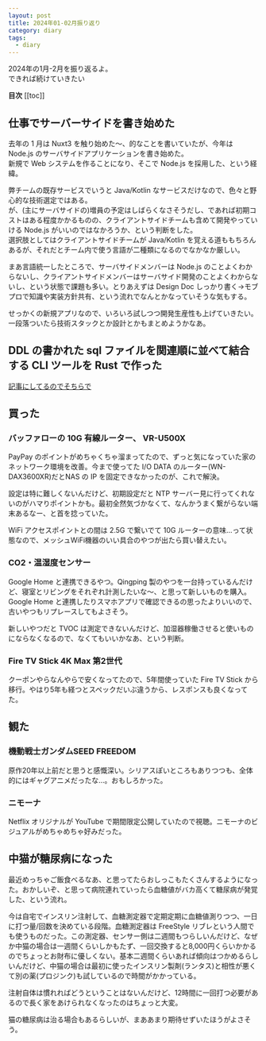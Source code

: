 ```yaml
---
layout: post
title: 2024年01-02月振り返り
category: diary
tags:
  - diary
---
```


2024年の1月-2月を振り返るよ。  
できれば続けていきたい

**目次**
[[toc]]

## 仕事でサーバーサイドを書き始めた

去年の 1 月は Nuxt3 を触り始めた〜、的なことを書いていたが、今年は Node.js のサーバサイドアプリケーションを書き始めた。  
新規で Web システムを作ることになり、そこで Node.js を採用した、という経緯。

弊チームの既存サービスでいうと Java/Kotlin なサービスだけなので、色々と野心的な技術選定ではある。  
が、(主にサーバサイドの)増員の予定はしばらくなさそうだし、であれば初期コストはある程度かかるものの、クライアントサイドチームも含めて開発やっていける Node.js がいいのではなかろうか、という判断をした。  
選択肢としてはクライアントサイドチームが Java/Kotlin を覚える道ももちろんあるが、それだとチーム内で使う言語が二種類になるのでなかなか厳しい。

まあ言語統一したところで、サーバサイドメンバーは Node.js のことよくわからないし、クライアントサイドメンバーはサーバサイド開発のことよくわからないし、という状態で課題も多い。とりあえずは Design Doc しっかり書く→モブプロで知識や実装方針共有、という流れでなんとかなっていそうな気もする。

せっかくの新規アプリなので、いろいろ試しつつ開発生産性も上げていきたい。一段落ついたら技術スタックとか設計とかもまとめようかなあ。

## DDL の書かれた sql ファイルを関連順に並べて結合する CLI ツールを Rust で作った

[記事にしてるのでそちらで](/2024/02/24/sqlstitch/)

## 買った

### バッファローの 10G 有線ルーター、 VR-U500X

<VPAmazonGoods
  :detail='{"title":"Buffalo VR-U500Xシリーズ VR-U500X ブラック","maker":"buffalo","asin":"B0CJY9FF5P","imageUrl":"https://m.media-amazon.com/images/I/41kjfedoJyL._AC_SX679_.jpg"}'
  />

PayPay のポイントがめちゃくちゃ溜まってたので、ずっと気になっていた家のネットワーク環境を改善。今まで使ってた I/O DATA のルーター(WN-DAX3600XR)だとNAS の IP を固定できなかったのが、これで解決。

設定は特に難しくないんだけど、初期設定だと NTP サーバー見に行ってくれないのがハマりポイントかも。最初全然気づかなくて、なんかうまく繋がらない端末あるなー、と首を捻っていた。

WiFi アクセスポイントとの間は 2.5G で繋いでて 10G ルーターの意味…って状態なので、メッシュWiFi機器のいい具合のやつが出たら買い替えたい。

### CO2・温湿度センサー

<VPAmazonGoods
  :detail='{"title":"【+Style ORIGINAL】+Style センサー（CO2・温湿度） 温度計 湿度計 ペット 遠隔操作 Amazon Alexa Google Home 対応 Wi-Fi スケジュール タイマーセンサー プラススタイル","maker":"+Style (プラススタイル)","asin":"B09Y5DSLW7","imageUrl":"https://m.media-amazon.com/images/I/61xOjaPpwXL._AC_SX679_.jpg"}'
  />

Google Home と連携できるやつ。Qingping 製のやつを一台持っているんだけど、寝室とリビングをそれぞれ計測したいな〜、と思って新しいものを購入。Google Home と連携したりスマホアプリで確認できるの思ったよりいいので、古いやつもリプレースしてもよさそう。

新しいやつだと TVOC は測定できないんだけど、加湿器稼働させると使いものにならなくなるので、なくてもいいかなあ、という判断。 

### Fire TV Stick 4K Max 第2世代

<VPAmazonGoods
  :detail='{"title":"【New】 Fire TV Stick 4K Max(マックス)第2世代 | Fire TV Stick史上最もパワフル | ストリーミングメディアプレイヤー【2023年秋発売】","asin":"B0BW37QY2V","imageUrl":"https://m.media-amazon.com/images/I/5166z2y7O-L._AC_SX679_.jpg"}'
  />

クーポンやらなんやらで安くなってたので、5年間使っていた Fire TV Stick から移行。やはり5年も経つとスペックだいぶ違うから、レスポンスも良くなってた。

## 観た

### 機動戦士ガンダムSEED FREEDOM

原作20年以上前だと思うと感慨深い。シリアスぽいところもありつつも、全体的にはギャグアニメだったな…。おもしろかった。

### ニモーナ

Netflix オリジナルが YouTube で期間限定公開していたので視聴。ニモーナのビジュアルがめちゃめちゃ好みだった。

## 中猫が糖尿病になった

最近めっちゃご飯食べるなあ、と思ってたらおしっこもたくさんするようになった。おかしいぞ、と思って病院連れていったら血糖値がバカ高くて糖尿病が発覚した、という流れ。

今は自宅でインスリン注射して、血糖測定器で定期定期に血糖値測りつつ、一日に打つ量/回数を決めている段階。血糖測定器は FreeStyle リブレという人間でも使うものだった。この測定器、センサー側は二週間もつらしいんだけど、なぜか中猫の場合は一週間くらいしかもたず、一回交換すると8,000円くらいかかるのでちょっとお財布に優しくない。基本二週間くらいあれば傾向はつかめるらしいんだけど、中猫の場合は最初に使ったインスリン製剤(ランタス)と相性が悪くて別の薬(プロジンク)も試しているので時間がかかっている。

注射自体は慣れればどうということはないんだけど、12時間に一回打つ必要があるので長く家をあけられなくなったのはちょっと大変。

猫の糖尿病は治る場合もあるらしいが、まああまり期待せずいたほうがよさそう。
